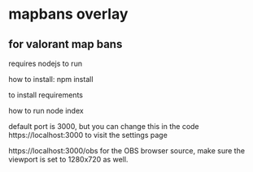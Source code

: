 # mapbans overlay
## for valorant map bans

requires nodejs to run

how to install:
	npm install

to install requirements

how to run
	node index

default port is 3000, but you can change this in the code
https://localhost:3000 to visit the settings page

https://localhost:3000/obs for the OBS browser source,
make sure the viewport is set to 1280x720 as well.


